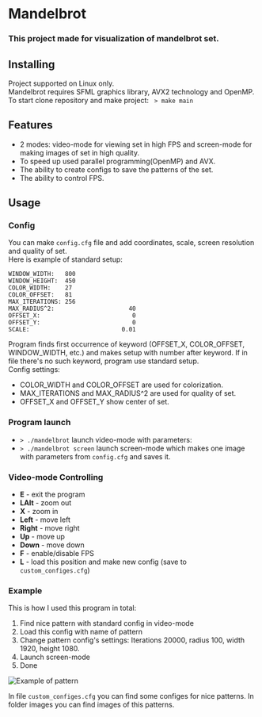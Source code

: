 # Mandelbrot
### This project made for visualization of mandelbrot set.

## Installing
Project supported on Linux only.  
Mandelbrot requires SFML graphics library, AVX2 technology and OpenMP.  
To start clone repository and make project: ``` > make main```  

## Features
* 2 modes: video-mode for viewing set in high FPS and screen-mode for making images of set in high quality.
* To speed up used parallel programming(OpenMP) and AVX.
* The ability to create configs to save the patterns of the set.
* The ability to control FPS.

## Usage
### Config
You can make ```config.cfg``` file and add coordinates, scale, screen resolution and quality of set.  
Here is example of standard setup:
```
WINDOW_WIDTH:   800
WINDOW_HEIGHT:  450
COLOR_WIDTH:    27
COLOR_OFFSET:   81
MAX_ITERATIONS: 256
MAX_RADIUS^2:                     40
OFFSET_X:                          0
OFFSET_Y:                          0
SCALE:                          0.01
```
Program finds first occurrence of keyword (OFFSET_X, COLOR_OFFSET, WINDOW_WIDTH, etc.) and makes setup with number after keyword.
If in file there's no such keyword, program use standard setup.  
Config settings:  
* COLOR_WIDTH and COLOR_OFFSET are used for colorization.  
* MAX_ITERATIONS and MAX_RADIUS^2 are used for quality of set.  
* OFFSET_X and OFFSET_Y show center of set.  
### Program launch
* ```> ./mandelbrot``` launch video-mode with parameters:
* ```> ./mandelbrot screen``` launch screen-mode which makes one image with parameters from ```config.cfg``` and saves it.  


### Video-mode Controlling

* **E**     - exit the program
* **LAlt**  - zoom out
* **X**     - zoom in
* **Left**  - move left
* **Right** - move right
* **Up**    - move up
* **Down**  - move down
* **F**     - enable/disable FPS
* **L**     - load this position and make new config (save to ```custom_configes.cfg```)

### Example

This is how I used this program in total: 
1. Find nice pattern with standard config in video-mode
2. Load this config with name of pattern 
3. Change pattern config's settings: Iterations 20000, radius 100, width 1920, height 1080.
4. Launch screen-mode
5. Done 

![Example of pattern](https://github.com/amanakin/Mandelbrot/blob/main/images/Egg.jpg)

In file ```custom_configes.cfg``` you can find some configes for nice patterns.
In folder images you can find images of this patterns.

